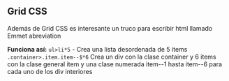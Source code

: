 ## Grid CSS

Además de Grid CSS es interesante un truco para
escribir html llamado Emmet abreviation

**Funciona así:**
    `ul>li*5` - Crea una lista desordenada de 5 items
    `.container>.item.item--$*6` Crea un div con la clase container y 6 items con la clase general item y una clase numerada item--1 hasta item--6 para cada uno de los div interiores